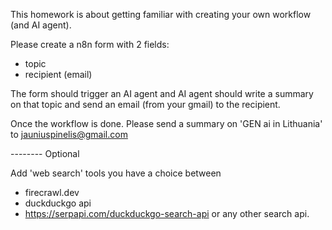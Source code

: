 This homework is about getting familiar with creating your own workflow (and AI agent).

Please create a n8n form with 2 fields:
- topic
- recipient (email)

The form should trigger an AI agent and AI agent should write a summary on that topic and send an email (from your gmail) to the recipient.

Once the workflow is done. Please send a summary on 'GEN ai in Lithuania' to jauniuspinelis@gmail.com

-------- Optional

Add 'web search' tools
you have a choice between 
- firecrawl.dev
- duckduckgo api
- https://serpapi.com/duckduckgo-search-api
or any other search api.